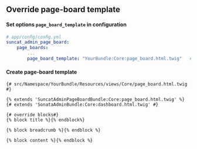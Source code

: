 Override page-board template
------------

#### Set options `page_board_template` in configuration
```yaml
# app/conﬁg/conﬁg.yml
suncat_admin_page_board:
    page_boards:
        ...
        page_board_template: "YourBundle:Core:page_board.html.twig"   # override board template
```

#### Create page-board template
 
```jinja
{# src/Namespace/YourBundle/Resources/views/Core/page_board.html.twig #}

{% extends 'SuncatAdminPageBoardBundle:Core:page_board.html.twig' %}
{# extends 'SonataAdminBundle:Core:dashboard.html.twig' #}

{# override blocks#}
{% block title %}{% endblock%}

{% block breadcrumb %}{% endblock %}

{% block content %}{% endblock %}
```